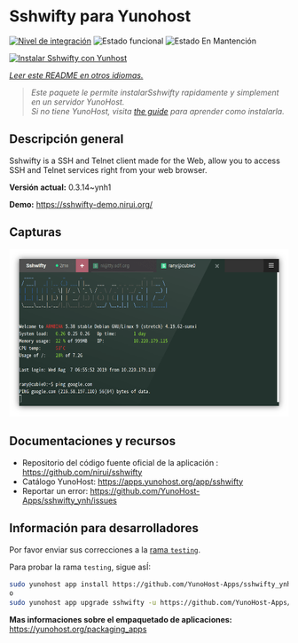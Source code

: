 <!--
Este archivo README esta generado automaticamente<https://github.com/YunoHost/apps/tree/master/tools/readme_generator>
No se debe editar a mano.
-->

# Sshwifty para Yunohost

[![Nivel de integración](https://apps.yunohost.org/badge/integration/sshwifty)](https://ci-apps.yunohost.org/ci/apps/sshwifty/)
![Estado funcional](https://apps.yunohost.org/badge/state/sshwifty)
![Estado En Mantención](https://apps.yunohost.org/badge/maintained/sshwifty)

[![Instalar Sshwifty con Yunhost](https://install-app.yunohost.org/install-with-yunohost.svg)](https://install-app.yunohost.org/?app=sshwifty)

*[Leer este README en otros idiomas.](./ALL_README.md)*

> *Este paquete le permite instalarSshwifty rapidamente y simplement en un servidor YunoHost.*  
> *Si no tiene YunoHost, visita [the guide](https://yunohost.org/install) para aprender como instalarla.*

## Descripción general

Sshwifty is a SSH and Telnet client made for the Web, allow you to access SSH and Telnet services right from your web browser.

**Versión actual:** 0.3.14~ynh1

**Demo:** <https://sshwifty-demo.nirui.org/>

## Capturas

![Captura de Sshwifty](./doc/screenshots/Screenshot.png)

## Documentaciones y recursos

- Repositorio del código fuente oficial de la aplicación : <https://github.com/nirui/sshwifty>
- Catálogo YunoHost: <https://apps.yunohost.org/app/sshwifty>
- Reportar un error: <https://github.com/YunoHost-Apps/sshwifty_ynh/issues>

## Información para desarrolladores

Por favor enviar sus correcciones a la [rama `testing`](https://github.com/YunoHost-Apps/sshwifty_ynh/tree/testing).

Para probar la rama `testing`, sigue asÍ:

```bash
sudo yunohost app install https://github.com/YunoHost-Apps/sshwifty_ynh/tree/testing --debug
o
sudo yunohost app upgrade sshwifty -u https://github.com/YunoHost-Apps/sshwifty_ynh/tree/testing --debug
```

**Mas informaciones sobre el empaquetado de aplicaciones:** <https://yunohost.org/packaging_apps>
